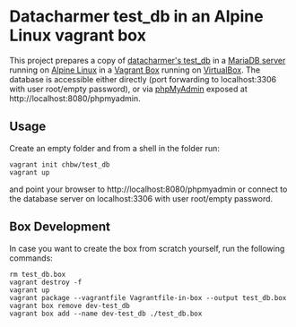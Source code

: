 # Datacharmer test_db in an Alpine Linux vagrant box

This project prepares a copy of [datacharmer's test_db](https://github.com/datacharmer/test_db) in a [MariaDB server](https://mariadb.org/) running on [Alpine Linux](https://www.alpinelinux.org/) in a [Vagrant Box](https://www.vagrantup.com/) running on [VirtualBox](https://www.virtualbox.org/). The database is accessible either directly (port forwarding to localhost:3306 with user root/empty password), or via [phpMyAdmin](https://www.phpmyadmin.net/) exposed at http://localhost:8080/phpmyadmin.

## Usage

Create an empty folder and from a shell in the folder run:
```
vagrant init chbw/test_db
vagrant up
```
and point your browser to http://localhost:8080/phpmyadmin or connect to the database server on localhost:3306 with user root/empty password.


## Box Development

In case you want to create the box from scratch yourself, run the following commands:
```
rm test_db.box
vagrant destroy -f
vagrant up
vagrant package --vagrantfile Vagrantfile-in-box --output test_db.box
vagrant box remove dev-test_db
vagrant box add --name dev-test_db ./test_db.box
```


